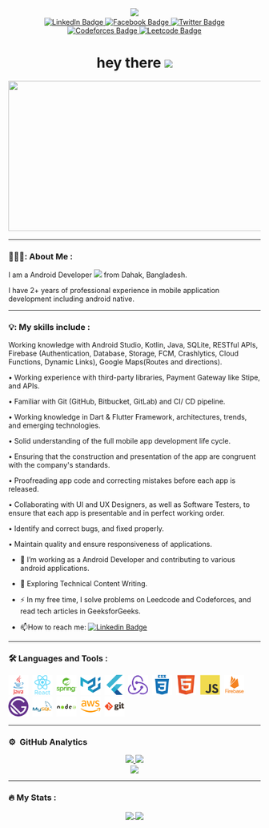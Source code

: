 <div id="header" align="center">
  <img src="https://media.giphy.com/media/M9gbBd9nbDrOTu1Mqx/giphy.gif" width="100"/>
  
  <div id="badges">
    <a href="https://www.linkedin.com/in/fahad-alam-21b8601a9/">
      <img src="https://img.shields.io/badge/LinkedIn-blue?style=for-the-badge&logo=linkedin&logoColor=white" alt="LinkedIn Badge"/>
    </a>
    <a href="https://web.facebook.com/rjfahad44">
      <img src="https://img.shields.io/badge/Facebook-blue?style=for-the-badge&logo=facebook&logoColor=white" alt="Facebook Badge"/>
    </a>
    <a href="https://twitter.com/rjfahad44">
      <img src="https://img.shields.io/badge/Twitter-blue?style=for-the-badge&logo=twitter&logoColor=white" alt="Twitter Badge"/>
    </a>
    <a href="https://codeforces.com/profile/Md.Fahad">
      <img src="https://img.shields.io/badge/Codeforces-orange?style=for-the-badge&logo=codeforces&logoColor=white" alt="Codeforces Badge"/>
    </a>
    <a href="https://leetcode.com/Fahad22/">
      <img src="https://img.shields.io/badge/Leetcode-orange?style=for-the-badge&logo=leetcode&logoColor=white" alt="Leetcode Badge"/>
    </a>
  </div>
  
  <h1> hey there <img src="https://media.giphy.com/media/hvRJCLFzcasrR4ia7z/giphy.gif" width="30px"/> </h1>
  
  <div align="center">
    <img src="https://media.giphy.com/media/dWesBcTLavkZuG35MI/giphy.gif" width="600" height="300"/>
  </div>
  
</div>


---

### 👨🏻‍💻: About Me :

I am a Android Developer <img src="https://media.giphy.com/media/WUlplcMpOCEmTGBtBW/giphy.gif" width="30"> from Dahak, Bangladesh.

I have 2+ years of professional experience in mobile application development including android native.


---

### 💡: My skills include :

<div>
Working knowledge with Android Studio, Kotlin, Java,  SQLite, RESTful APIs, Firebase (Authentication, Database, Storage, FCM, Crashlytics, Cloud Functions, Dynamic Links), Google Maps(Routes and directions).

• Working experience with third-party libraries, Payment Gateway like Stipe, and APIs.

 • Familiar with Git (GitHub, Bitbucket, GitLab) and CI/ CD pipeline.

• Working knowledge in Dart & Flutter Framework,
architectures, trends, and emerging technologies.

 • Solid understanding of the full mobile app development life cycle.

• Ensuring that the construction and presentation of the app are congruent with the company's standards.

• Proofreading app code and correcting mistakes before each app is released. 

• Collaborating with UI and UX Designers, as well as Software Testers, to ensure that each app is presentable and in perfect working order.

• Identify and correct bugs, and fixed properly.

• Maintain quality and ensure responsiveness of applications.

- :telescope: I’m working as a Android Developer and contributing to various android applications.

- :seedling: Exploring Technical Content Writing.

- :zap: In my free time, I solve problems on Leedcode and Codeforces, and read tech articles in GeeksforGeeks.

- :mailbox:How to reach me: [![Linkedin Badge](https://img.shields.io/badge/-linkedin-blue?style=flat&logo=Linkedin&logoColor=white)](https://www.linkedin.com/in/fahad-alam-21b8601a9/)

</div>

  
---

### :hammer_and_wrench: Languages and Tools :

<div>
  <img src="https://github.com/devicons/devicon/blob/master/icons/java/java-original-wordmark.svg" title="Java" alt="Java" width="40" height="40"/>&nbsp;
  <img src="https://github.com/devicons/devicon/blob/master/icons/react/react-original-wordmark.svg" title="React" alt="React" width="40" height="40"/>&nbsp;
  <img src="https://github.com/devicons/devicon/blob/master/icons/spring/spring-original-wordmark.svg" title="Spring" alt="Spring" width="40" height="40"/>&nbsp;
  <img src="https://github.com/devicons/devicon/blob/master/icons/materialui/materialui-original.svg" title="Material UI" alt="Material UI" width="40" height="40"/>&nbsp;
  <img src="https://github.com/devicons/devicon/blob/master/icons/flutter/flutter-original.svg" title="Flutter" alt="Flutter" width="40" height="40"/>&nbsp;
  <img src="https://github.com/devicons/devicon/blob/master/icons/redux/redux-original.svg" title="Redux" alt="Redux " width="40" height="40"/>&nbsp;
  <img src="https://github.com/devicons/devicon/blob/master/icons/css3/css3-plain-wordmark.svg"  title="CSS3" alt="CSS" width="40" height="40"/>&nbsp;
  <img src="https://github.com/devicons/devicon/blob/master/icons/html5/html5-original.svg" title="HTML5" alt="HTML" width="40" height="40"/>&nbsp;
  <img src="https://github.com/devicons/devicon/blob/master/icons/javascript/javascript-original.svg" title="JavaScript" alt="JavaScript" width="40" height="40"/>&nbsp;
  <img src="https://github.com/devicons/devicon/blob/master/icons/firebase/firebase-plain-wordmark.svg" title="Firebase" alt="Firebase" width="40" height="40"/>&nbsp;
  <img src="https://github.com/devicons/devicon/blob/master/icons/gatsby/gatsby-original.svg" title="Gatsby"  alt="Gatsby" width="40" height="40"/>&nbsp;
  <img src="https://github.com/devicons/devicon/blob/master/icons/mysql/mysql-original-wordmark.svg" title="MySQL"  alt="MySQL" width="40" height="40"/>&nbsp;
  <img src="https://github.com/devicons/devicon/blob/master/icons/nodejs/nodejs-original-wordmark.svg" title="NodeJS" alt="NodeJS" width="40" height="40"/>&nbsp;
  <img src="https://github.com/devicons/devicon/blob/master/icons/amazonwebservices/amazonwebservices-plain-wordmark.svg" title="AWS" alt="AWS" width="40" height="40"/>&nbsp;
  <img src="https://github.com/devicons/devicon/blob/master/icons/git/git-original-wordmark.svg" title="Git" **alt="Git" width="40" height="40"/>
</div>


---

### ⚙️ &nbsp;GitHub Analytics

<div align = "center">
  <a href="https://github.com/rjfahad44/">
    <img height="180em" src="https://github-readme-stats-eight-theta.vercel.app/api?username=rjfahad44&show_icons=true&theme=algolia&include_all_commits=true&count_private=true"/>
    </a>
  <a href="https://github.com/rjfahad44/">
    <img height="180em" src="https://github-readme-stats-eight-theta.vercel.app/api/top-langs/?username=rjfahad44&layout=compact&langs_count=8&theme=algolia"/>
  </a>
</div>

<div align = "center">
  <a href="https://github.com/rjfahad44/">
    <img align = "center" src= "https://github-profile-trophy.vercel.app/?username=rjfahad44&theme=dracula&rank=S,AAA,AA,B,C,A&margin-w=10" />
  </a>
</div>


---

### :fire: My Stats :

<div align = "center">
  
  <a href="https://github.com/rjfahad44/">
    <img align="center" src="http://github-readme-streak-stats.herokuapp.com/?user=rjfahad44&theme=dark&background=000000"/>
  </a>
  
  
  <a href="https://github.com/rjfahad44/">
    <img align="center" src="https://github-readme-stats.vercel.app/api/top-langs/?username=rjfahad44&layout=compact&theme=vision-friendly-dark"/>
  </a>
  
</div>
